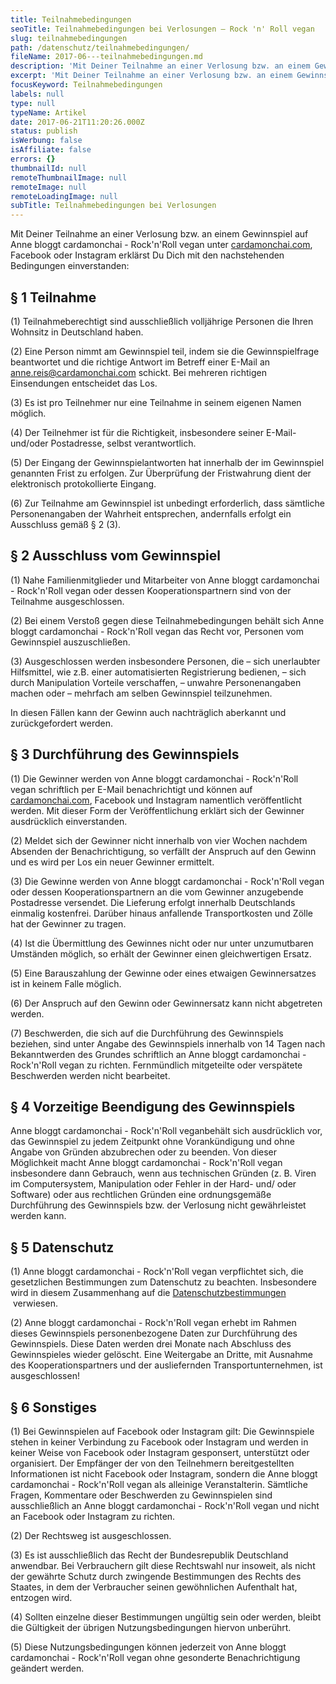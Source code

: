 ```yaml
---
title: Teilnahmebedingungen
seoTitle: Teilnahmebedingungen bei Verlosungen – Rock 'n' Roll vegan
slug: teilnahmebedingungen
path: /datenschutz/teilnahmebedingungen/
fileName: 2017-06---teilnahmebedingungen.md
description: 'Mit Deiner Teilnahme an einer Verlosung bzw. an einem Gewinnspiel erklärst Du Dich mit den nachstehenden Bedingungen einverstanden:'
excerpt: 'Mit Deiner Teilnahme an einer Verlosung bzw. an einem Gewinnspiel erklärst Du Dich mit den nachstehenden Bedingungen einverstanden:'
focusKeyword: Teilnahmebedingungen
labels: null
type: null
typeName: Artikel
date: 2017-06-21T11:20:26.000Z
status: publish
isWerbung: false
isAffiliate: false
errors: {}
thumbnailId: null
remoteThumbnailImage: null
remoteImage: null
remoteLoadingImage: null
subTitle: Teilnahmebedingungen bei Verlosungen
---
```


Mit Deiner Teilnahme an einer Verlosung bzw. an einem Gewinnspiel auf Anne bloggt cardamonchai - Rock'n'Roll vegan unter [cardamonchai.com](), Facebook oder Instagram erklärst Du Dich mit den nachstehenden Bedingungen einverstanden:

## § 1 Teilnahme

(1) Teilnahmeberechtigt sind ausschließlich volljährige Personen die Ihren Wohnsitz in Deutschland haben.

(2) Eine Person nimmt am Gewinnspiel teil, indem sie die Gewinnspielfrage beantwortet und die richtige Antwort im Betreff einer E-Mail an [anne.reis@cardamonchai.com](mailto:anne.reis@cardamonchai.com) schickt. Bei mehreren richtigen Einsendungen entscheidet das Los.

(3) Es ist pro Teilnehmer nur eine Teilnahme in seinem eigenen Namen möglich.

(4) Der Teilnehmer ist für die Richtigkeit, insbesondere seiner E-Mail- und/oder Postadresse, selbst verantwortlich.

(5) Der Eingang der Gewinnspielantworten hat innerhalb der im Gewinnspiel genannten Frist zu erfolgen. Zur Überprüfung der Fristwahrung dient der elektronisch protokollierte Eingang.

(6) Zur Teilnahme am Gewinnspiel ist unbedingt erforderlich, dass sämtliche Personenangaben der Wahrheit entsprechen, andernfalls erfolgt ein Ausschluss gemäß § 2 (3).

## § 2 Ausschluss vom Gewinnspiel

(1) Nahe Familienmitglieder und Mitarbeiter von Anne bloggt cardamonchai - Rock'n'Roll vegan oder dessen Kooperationspartnern sind von der Teilnahme ausgeschlossen.

(2) Bei einem Verstoß gegen diese Teilnahmebedingungen behält sich Anne bloggt cardamonchai - Rock'n'Roll vegan das Recht vor, Personen vom Gewinnspiel auszuschließen.

(3) Ausgeschlossen werden insbesondere Personen, die – sich unerlaubter Hilfsmittel, wie z.B. einer automatisierten Registrierung bedienen, – sich durch Manipulation Vorteile verschaffen, – unwahre Personenangaben machen oder – mehrfach am selben Gewinnspiel teilzunehmen.

In diesen Fällen kann der Gewinn auch nachträglich aberkannt und zurückgefordert werden.

## § 3 Durchführung des Gewinnspiels

(1) Die Gewinner werden von Anne bloggt cardamonchai - Rock'n'Roll vegan schriftlich per E-Mail benachrichtigt und können auf [cardamonchai.com](), Facebook und Instagram namentlich veröffentlicht werden. Mit dieser Form der Veröffentlichung erklärt sich der Gewinner ausdrücklich einverstanden.

(2) Meldet sich der Gewinner nicht innerhalb von vier Wochen nachdem Absenden der Benachrichtigung, so verfällt der Anspruch auf den Gewinn und es wird per Los ein neuer Gewinner ermittelt.

(3) Die Gewinne werden von Anne bloggt cardamonchai - Rock'n'Roll vegan oder dessen Kooperationspartnern an die vom Gewinner anzugebende Postadresse versendet. Die Lieferung erfolgt innerhalb Deutschlands einmalig kostenfrei. Darüber hinaus anfallende Transportkosten und Zölle hat der Gewinner zu tragen.

(4) Ist die Übermittlung des Gewinnes nicht oder nur unter unzumutbaren Umständen möglich, so erhält der Gewinner einen gleichwertigen Ersatz.

(5) Eine Barauszahlung der Gewinne oder eines etwaigen Gewinnersatzes ist in keinem Falle möglich.

(6) Der Anspruch auf den Gewinn oder Gewinnersatz kann nicht abgetreten werden.

(7) Beschwerden, die sich auf die Durchführung des Gewinnspiels beziehen, sind unter Angabe des Gewinnspiels innerhalb von 14 Tagen nach Bekanntwerden des Grundes schriftlich an Anne bloggt cardamonchai - Rock'n'Roll vegan zu richten. Fernmündlich mitgeteilte oder verspätete Beschwerden werden nicht bearbeitet.

## § 4 Vorzeitige Beendigung des Gewinnspiels

Anne bloggt cardamonchai - Rock'n'Roll veganbehält sich ausdrücklich vor, das Gewinnspiel zu jedem Zeitpunkt ohne Vorankündigung und ohne Angabe von Gründen abzubrechen oder zu beenden. Von dieser Möglichkeit macht Anne bloggt cardamonchai - Rock'n'Roll vegan insbesondere dann Gebrauch, wenn aus technischen Gründen (z. B. Viren im Computersystem, Manipulation oder Fehler in der Hard- und/ oder Software) oder aus rechtlichen Gründen eine ordnungsgemäße Durchführung des Gewinnspiels bzw. der Verlosung nicht gewährleistet werden kann.

## § 5 Datenschutz

(1) Anne bloggt cardamonchai - Rock'n'Roll vegan verpflichtet sich, die gesetzlichen Bestimmungen zum Datenschutz zu beachten. Insbesondere wird in diesem Zusammenhang auf die [Datenschutzbestimmungen](/datenschutz/)  verwiesen.

(2) Anne bloggt cardamonchai - Rock'n'Roll vegan erhebt im Rahmen dieses Gewinnspiels personenbezogene Daten zur Durchführung des Gewinnspiels. Diese Daten werden drei Monate nach Abschluss des Gewinnspieles wieder gelöscht. Eine Weitergabe an Dritte, mit Ausnahme des Kooperationspartners und der ausliefernden Transportunternehmen, ist ausgeschlossen!

## § 6 Sonstiges

(1) Bei Gewinnspielen auf Facebook oder Instagram gilt: Die Gewinnspiele stehen in keiner Verbindung zu Facebook oder Instagram und werden in keiner Weise von Facebook oder Instagram gesponsert, unterstützt oder organisiert. Der Empfänger der von den Teilnehmern bereitgestellten Informationen ist nicht Facebook oder Instagram, sondern die Anne bloggt cardamonchai - Rock'n'Roll vegan als alleinige Veranstalterin. Sämtliche Fragen, Kommentare oder Beschwerden zu Gewinnspielen sind ausschließlich an Anne bloggt cardamonchai - Rock'n'Roll vegan und nicht an Facebook oder Instagram zu richten.

(2) Der Rechtsweg ist ausgeschlossen.

(3) Es ist ausschließlich das Recht der Bundesrepublik Deutschland anwendbar. Bei Verbrauchern gilt diese Rechtswahl nur insoweit, als nicht der gewährte Schutz durch zwingende Bestimmungen des Rechts des Staates, in dem der Verbraucher seinen gewöhnlichen Aufenthalt hat, entzogen wird.

(4) Sollten einzelne dieser Bestimmungen ungültig sein oder werden, bleibt die Gültigkeit der übrigen Nutzungsbedingungen hiervon unberührt.

(5) Diese Nutzungsbedingungen können jederzeit von Anne bloggt cardamonchai - Rock'n'Roll vegan ohne gesonderte Benachrichtigung geändert werden.
